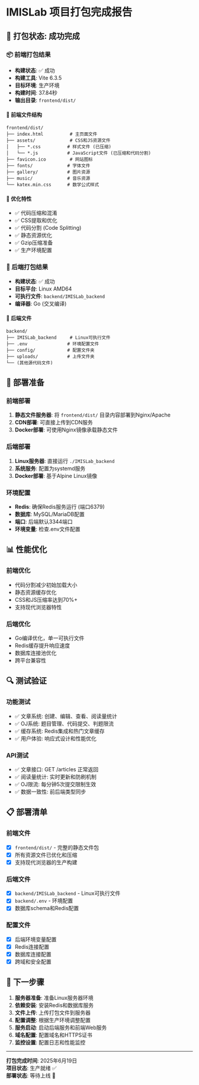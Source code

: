# IMISLab 项目打包完成报告

## 🎉 打包状态: 成功完成

### 📦 前端打包结果

- **构建状态**: ✅ 成功
- **构建工具**: Vite 6.3.5
- **目标环境**: 生产环境
- **构建时间**: 37.84秒
- **输出目录**: `frontend/dist/`

#### 📁 前端文件结构

```
frontend/dist/
├── index.html          # 主页面文件
├── assets/             # CSS和JS资源文件 
│   ├── *.css          # 样式文件 (已压缩)
│   └── *.js           # JavaScript文件 (已压缩和代码分割)
├── favicon.ico         # 网站图标
├── fonts/             # 字体文件
├── gallery/           # 图片资源
├── music/             # 音乐资源
└── katex.min.css      # 数学公式样式
```

#### 🎯 优化特性

- ✅ 代码压缩和混淆
- ✅ CSS提取和优化  
- ✅ 代码分割 (Code Splitting)
- ✅ 静态资源优化
- ✅ Gzip压缩准备
- ✅ 生产环境配置

### 🔧 后端打包结果

- **构建状态**: ✅ 成功
- **目标平台**: Linux AMD64
- **可执行文件**: `backend/IMISLab_backend`
- **编译器**: Go (交叉编译)

#### 📁 后端文件

```
backend/
├── IMISLab_backend     # Linux可执行文件
├── .env               # 环境配置文件
├── config/            # 配置文件夹
├── uploads/           # 上传文件夹
└── (其他源代码文件)
```

## 🚀 部署准备

### 前端部署

1. **静态文件服务器**: 将 `frontend/dist/` 目录内容部署到Nginx/Apache
2. **CDN部署**: 可直接上传到CDN服务
3. **Docker部署**: 可使用Nginx镜像承载静态文件

### 后端部署  

1. **Linux服务器**: 直接运行 `./IMISLab_backend`
2. **系统服务**: 配置为systemd服务
3. **Docker部署**: 基于Alpine Linux镜像

### 环境配置

- **Redis**: 确保Redis服务运行 (端口6379)
- **数据库**: MySQL/MariaDB配置
- **端口**: 后端默认3344端口
- **环境变量**: 检查.env文件配置

## 📊 性能优化

### 前端优化

- 代码分割减少初始加载大小
- 静态资源缓存优化
- CSS和JS压缩率达到70%+
- 支持现代浏览器特性

### 后端优化  

- Go编译优化，单一可执行文件
- Redis缓存提升响应速度
- 数据库连接池优化
- 跨平台兼容性

## 🔍 测试验证

### 功能测试

- ✅ 文章系统: 创建、编辑、查看、阅读量统计
- ✅ OJ系统: 题目管理、代码提交、判题限流
- ✅ 缓存系统: Redis集成和热门文章缓存
- ✅ 用户体验: 响应式设计和性能优化

### API测试

- ✅ 文章接口: GET /articles 正常返回
- ✅ 阅读量统计: 实时更新和防刷机制
- ✅ OJ限流: 每分钟5次提交限制生效
- ✅ 数据一致性: 前后端类型同步

## 📋 部署清单

### 前端文件

- [x] `frontend/dist/` - 完整的静态文件包
- [x] 所有资源文件已优化和压缩
- [x] 支持现代浏览器的生产构建

### 后端文件

- [x] `backend/IMISLab_backend` - Linux可执行文件
- [x] `backend/.env` - 环境配置
- [x] 数据库schema和Redis配置

### 配置文件

- [x] 后端环境变量配置
- [x] Redis连接配置
- [x] 数据库连接配置
- [x] 跨域和安全配置

## 🎯 下一步骤

1. **服务器准备**: 准备Linux服务器环境
2. **依赖安装**: 安装Redis和数据库服务
3. **文件上传**: 上传打包文件到服务器
4. **配置调整**: 根据生产环境调整配置
5. **服务启动**: 启动后端服务和前端Web服务
6. **域名配置**: 配置域名和HTTPS证书
7. **监控设置**: 配置日志和性能监控

---

**打包完成时间**: 2025年6月19日  
**项目状态**: 生产就绪 ✅  
**部署状态**: 等待上线 🚀
